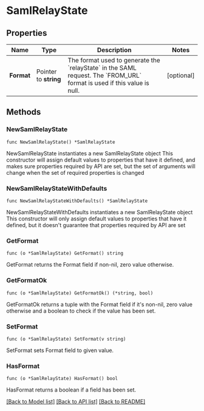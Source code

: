 # SamlRelayState

## Properties

Name | Type | Description | Notes
------------ | ------------- | ------------- | -------------
**Format** | Pointer to **string** | The format used to generate the &#x60;relayState&#x60; in the SAML request. The &#x60;FROM_URL&#x60; format is used if this value is null. | [optional] 

## Methods

### NewSamlRelayState

`func NewSamlRelayState() *SamlRelayState`

NewSamlRelayState instantiates a new SamlRelayState object
This constructor will assign default values to properties that have it defined,
and makes sure properties required by API are set, but the set of arguments
will change when the set of required properties is changed

### NewSamlRelayStateWithDefaults

`func NewSamlRelayStateWithDefaults() *SamlRelayState`

NewSamlRelayStateWithDefaults instantiates a new SamlRelayState object
This constructor will only assign default values to properties that have it defined,
but it doesn't guarantee that properties required by API are set

### GetFormat

`func (o *SamlRelayState) GetFormat() string`

GetFormat returns the Format field if non-nil, zero value otherwise.

### GetFormatOk

`func (o *SamlRelayState) GetFormatOk() (*string, bool)`

GetFormatOk returns a tuple with the Format field if it's non-nil, zero value otherwise
and a boolean to check if the value has been set.

### SetFormat

`func (o *SamlRelayState) SetFormat(v string)`

SetFormat sets Format field to given value.

### HasFormat

`func (o *SamlRelayState) HasFormat() bool`

HasFormat returns a boolean if a field has been set.


[[Back to Model list]](../README.md#documentation-for-models) [[Back to API list]](../README.md#documentation-for-api-endpoints) [[Back to README]](../README.md)


